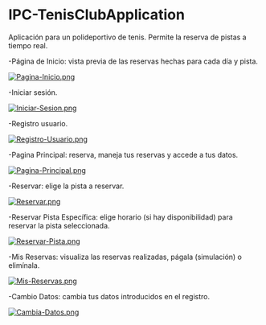 # IPC-TenisClubApplication

Aplicación para un polideportivo de tenis. Permite la reserva de pistas a tiempo real.

-Página de Inicio: vista previa de las reservas hechas para cada día y pista.

[![Pagina-Inicio.png](https://i.postimg.cc/R0T95F8s/Pagina-Inicio.png)](https://postimg.cc/GB96vcbG)


-Iniciar sesión.

[![Iniciar-Sesion.png](https://i.postimg.cc/0N4nNGLb/Iniciar-Sesion.png)](https://postimg.cc/kVxK1SMm)


-Registro usuario.

[![Registro-Usuario.png](https://i.postimg.cc/gkpDr2Bq/Registro-Usuario.png)](https://postimg.cc/XX2Fz4Wp)


-Pagina Principal: reserva, maneja tus reservas y accede a tus datos.

[![Pagina-Principal.png](https://i.postimg.cc/TYW62QFW/Pagina-Principal.png)](https://postimg.cc/tYyf2dXX)


-Reservar: elige la pista a reservar.

[![Reservar.png](https://i.postimg.cc/T3ffkgNL/Reservar.png)](https://postimg.cc/hfykvzBc)


-Reservar Pista Específica: elige horario (si hay disponibilidad) para reservar la pista seleccionada. 

[![Reservar-Pista.png](https://i.postimg.cc/5tt1J1Vf/Reservar-Pista.png)](https://postimg.cc/nXNNKyrW)


-Mis Reservas: visualiza las reservas realizadas, págala (simulación) o elimínala.

[![Mis-Reservas.png](https://i.postimg.cc/q7ZrMYJy/Mis-Reservas.png)](https://postimg.cc/hJx6227t)


-Cambio Datos: cambia tus datos introducidos en el registro.

[![Cambia-Datos.png](https://i.postimg.cc/76yV7PZk/Cambia-Datos.png)](https://postimg.cc/mc8CWs9X)

